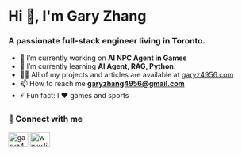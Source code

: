 <h1 align="left">Hi 👋, I'm Gary Zhang</h1>
<h3 align="left">A passionate full-stack engineer living in Toronto.</h3>

- 🔭 I’m currently working on **AI NPC Agent in Games**
- 🌱 I’m currently learning **AI Agent, RAG, Python.**
- 👨‍💻 All of my projects and articles are available at [garyz4956.com](garyz4956.com)
- 📫 How to reach me **garyzhang4956@gmail.com**
- ⚡ Fun fact: I ❤️ games and sports

<h3 align="left">🔗  Connect with me</h3>
<p align="left">
<a href="https://twitter.com/garyz4956" target="blank"><img align="center" src="https://raw.githubusercontent.com/rahuldkjain/github-profile-readme-generator/master/src/images/icons/Social/twitter.svg" alt="garyz4956" height="30" width="40" /></a>
<a href="https://linkedin.com/in/www.linkedin.com/in/garyzhang4956" target="blank"><img align="center" src="https://raw.githubusercontent.com/rahuldkjain/github-profile-readme-generator/master/src/images/icons/Social/linked-in-alt.svg" alt="www.linkedin.com/in/garyzhang4956" height="30" width="40" /></a>
</p>

